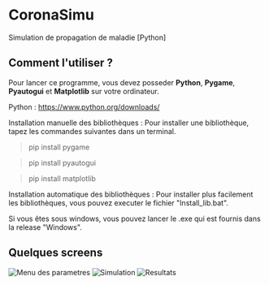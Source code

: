 # CoronaSimu
 Simulation de propagation de maladie [Python]

## Comment l'utiliser ?
Pour lancer ce programme, vous devez posseder **Python**, **Pygame**, **Pyautogui** et **Matplotlib** sur votre ordinateur.

Python : https://www.python.org/downloads/

Installation manuelle des bibliothèques :
Pour installer une bibliothèque, tapez les commandes suivantes dans un terminal.
> pip install pygame

> pip install pyautogui

> pip install matplotlib

Installation automatique des bibliothèques :
Pour installer plus facilement les bibliothèques, vous pouvez executer le fichier "Install_lib.bat".

Si vous êtes sous windows, vous pouvez lancer le .exe qui est fournis dans la release "Windows".

## Quelques screens

![Menu des parametres](https://zupimages.net/up/20/15/nt1z.png)
![Simulation](https://zupimages.net/up/20/15/c6kp.png)
![Resultats](https://zupimages.net/up/20/15/swk2.png)
